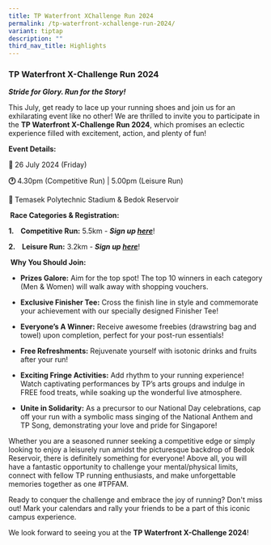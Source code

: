 ```yaml
---
title: TP Waterfront XChallenge Run 2024
permalink: /tp-waterfront-xchallenge-run-2024/
variant: tiptap
description: ""
third_nav_title: Highlights
---
```

<h3><strong>TP Waterfront X-Challenge Run 2024</strong></h3>
<p><strong><em>Stride for Glory. Run for the Story!</em></strong>
</p>
<p>This July, get ready to lace up your running shoes and join us for an
exhilarating event like no other! We are thrilled to invite you to participate
in the <strong>TP Waterfront X-Challenge Run 2024</strong>, which promises
an eclectic experience filled with excitement, action, and plenty of fun!</p>
<p><strong>Event Details:</strong>
</p>
<p><strong>📅 </strong>26 July 2024 (Friday)</p>
<p><strong>🕐 </strong>4.30pm (Competitive Run) | 5.00pm (Leisure Run)</p>
<p><strong>📍 </strong>Temasek Polytechnic Stadium &amp; Bedok Reservoir</p>
<p><strong>&nbsp;Race Categories &amp; Registration:</strong>
</p>
<p><strong>1.&nbsp;&nbsp;&nbsp; Competitive Run:</strong> 5.5km - <strong><em>Sign up <a href="https://apc01.safelinks.protection.outlook.com/?url=https%3A%2F%2Fforms.office.com%2Fr%2FAzZ9NnzF3j&amp;data=05%7C02%7CTracy_NG%40TP.EDU.SG%7C8f18f6ad4423457835b108dc74aa4e44%7C25a99bf08e72472aae50adfbdf0df6f1%7C0%7C0%7C638513522015769865%7CUnknown%7CTWFpbGZsb3d8eyJWIjoiMC4wLjAwMDAiLCJQIjoiV2luMzIiLCJBTiI6Ik1haWwiLCJXVCI6Mn0%3D%7C0%7C%7C%7C&amp;sdata=vZFewG%2FOJn1%2FOpFiCPNdm8GZ467eY4M1ahqjtAbL0lk%3D&amp;reserved=0" rel="noopener noreferrer nofollow" target="_blank">here</a></em></strong>!</p>
<p><strong>2.&nbsp;&nbsp;&nbsp; Leisure Run:</strong> 3.2km - <strong><em>Sign up <a href="https://apc01.safelinks.protection.outlook.com/?url=https%3A%2F%2Fforms.office.com%2Fr%2FArRXhceCwB&amp;data=05%7C02%7CTracy_NG%40TP.EDU.SG%7C8f18f6ad4423457835b108dc74aa4e44%7C25a99bf08e72472aae50adfbdf0df6f1%7C0%7C0%7C638513522015779740%7CUnknown%7CTWFpbGZsb3d8eyJWIjoiMC4wLjAwMDAiLCJQIjoiV2luMzIiLCJBTiI6Ik1haWwiLCJXVCI6Mn0%3D%7C0%7C%7C%7C&amp;sdata=T%2BDaVZmCXDpmLo8JNqvJf4PI9%2BlmOs3LW%2BYg71ndMfU%3D&amp;reserved=0" rel="noopener noreferrer nofollow" target="_blank">here</a></em></strong>!</p>
<p>&nbsp;<strong>Why You Should Join:</strong>
</p>
<ul data-tight="true" class="tight">
<li>
<p><strong>Prizes Galore:</strong> Aim for the top spot! The top 10 winners
in each category (Men &amp; Women) will walk away with shopping vouchers.</p>
</li>
<li>
<p><strong>Exclusive Finisher Tee:</strong> Cross the finish line in style
and commemorate your achievement with our specially designed Finisher Tee!</p>
</li>
<li>
<p><strong>Everyone’s A Winner:</strong> Receive awesome freebies (drawstring
bag and towel) upon completion, perfect for your post-run essentials!</p>
</li>
<li>
<p><strong>Free Refreshments:</strong> Rejuvenate yourself with isotonic drinks
and fruits after your run!</p>
</li>
<li>
<p><strong>Exciting Fringe Activities:</strong> Add rhythm to your running
experience! Watch captivating performances by TP’s arts groups and indulge
in FREE food treats, while soaking up the wonderful live atmosphere.</p>
</li>
<li>
<p><strong>Unite in Solidarity:</strong> As a precursor to our National Day
celebrations, cap off your run with a symbolic mass singing of the National
Anthem and TP Song, demonstrating your love and pride for Singapore!</p>
</li>
</ul>
<p>Whether you are a seasoned runner seeking a competitive edge or simply
looking to enjoy a leisurely run amidst the picturesque backdrop of Bedok
Reservoir, there is definitely something for everyone! Above all, you will
have a fantastic opportunity to challenge your mental/physical limits,
connect with fellow TP running enthusiasts, and make unforgettable memories
together as one #TPFAM.</p>
<p>Ready to conquer the challenge and embrace the joy of running? Don't miss
out! Mark your calendars and rally your friends to be a part of this iconic
campus experience.</p>
<p>We look forward to seeing you at the <strong>TP Waterfront X-Challenge 2024</strong>!</p>
